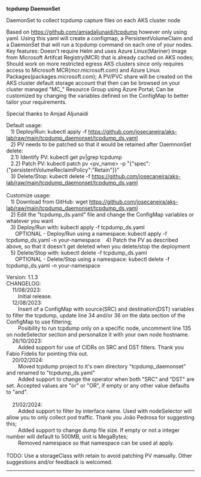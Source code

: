 
**tcpdump DaemonSet**

DaemonSet to collect tcpdump capture files on each AKS cluster node

Based on https://github.com/amjadaljunaidi/tcpdump however only using yaml.
Using this yaml will create a configmap, a PersistentVolumeClaim and a DaemonSet that will run a tcpdump command on each one of your nodes.
Key features:
                Doesn't require Helm and uses Azure Linux(Mariner) image from Microsoft Artifcat Registry(MCR) that is already cached on AKS nodes;
                Should work on more restricted egress AKS clusters since only requires access to Microsoft MCR(mcr.microsoft.com) and Azure Linux Packages(packages.microsoft.com);
                A PV/PVC share will be created on the AKS cluster default storage account that then can be browsed on your cluster managed "MC_" Resource Group using Azure Portal;
                Can be customized by changing the variables defined on the ConfigMap to better tailor your requirements.

Special thanks to Amjad Aljunaidi

Default usage:<br>
&nbsp;&nbsp;&nbsp;1) Deploy/Run: kubectl apply -f https://github.com/josecaneira/aks-lab/raw/main/tcpdump_daemonset/tcpdump_ds.yaml<br>
&nbsp;&nbsp;&nbsp;2) PV needs to be patched so that it would be retained after DaemnonSet delete:<br>
&nbsp;&nbsp;&nbsp;2.1) Identify PV: kubectl get pv|grep tcpdump<br>
&nbsp;&nbsp;&nbsp;2.2) Patch PV: kubectl patch pv <pv_name>  -p "{\"spec\":{\"persistentVolumeReclaimPolicy\":\"Retain\"}}"<br>
&nbsp;&nbsp;&nbsp;3) Delete/Stop: kubectl delete -f https://github.com/josecaneira/aks-lab/raw/main/tcpdump_daemonset/tcpdump_ds.yaml<br>
<br>
Customize usage:<br>
&nbsp;&nbsp;&nbsp;1) Download from GitHub: wget https://github.com/josecaneira/aks-lab/raw/main/tcpdump_daemonset/tcpdump_ds.yaml<br>
&nbsp;&nbsp;&nbsp;2) Edit the "tcpdump_ds.yaml" file and change the ConfigMap variables or whatever you want<br>
&nbsp;&nbsp;&nbsp;3) Deploy/Run with: kubectl apply -f tcpdump_ds.yaml<br>
&nbsp;&nbsp;&nbsp;&nbsp;&nbsp;&nbsp;OPTIONAL - Deploy/Run using a namespace: kubectl apply -f tcpdump_ds.yaml -n your-namespace
&nbsp;&nbsp;&nbsp;4) Patch the PV as described above, so that it doesn't get deleted when you delete/stop the deployment<br>
&nbsp;&nbsp;&nbsp;5) Delete/Stop with: kubectl delete -f tcpdump_ds.yaml<br>
&nbsp;&nbsp;&nbsp;&nbsp;&nbsp;&nbsp;OPTIONAL - Delete/Stop using a namespace: kubectl delete -f tcpdump_ds.yaml -n your-namespace


Version: 1.1.3<br>
CHANGELOG:<br>
&nbsp;&nbsp;&nbsp;&nbsp;11/08/2023:<br>
&nbsp;&nbsp;&nbsp;&nbsp;&nbsp;&nbsp;&nbsp;&nbsp;Initial release.<br>
&nbsp;&nbsp;&nbsp;&nbsp;12/08/2023:<br>
&nbsp;&nbsp;&nbsp;&nbsp;&nbsp;&nbsp;&nbsp;&nbsp;Insert of a ConfigMap with source(SRC) and destination(DST) variables to filter the tcpdump, update line 34 and/or 36 on the data section of the ConfigMap to use filtering;<br>
&nbsp;&nbsp;&nbsp;&nbsp;&nbsp;&nbsp;&nbsp;&nbsp;Posibility to run tcpdump only on a specific node, uncomment line 135 on nodeSelector section and personalize it with your own node hostname.<br>
&nbsp;&nbsp;&nbsp;&nbsp;26/10/2023:<br>
&nbsp;&nbsp;&nbsp;&nbsp;&nbsp;&nbsp;&nbsp;&nbsp;Added support for use of CIDRs on SRC and DST filters. Thank you Fabio Fidelis for pointing this out.<br>
&nbsp;&nbsp;&nbsp;&nbsp;20/02/2024:<br>
&nbsp;&nbsp;&nbsp;&nbsp;&nbsp;&nbsp;&nbsp;&nbsp;Moved tcpdump project to it's own directory "tcpdump_daemonset" and renamed to "tcpdump_ds.yaml"<br>
&nbsp;&nbsp;&nbsp;&nbsp;&nbsp;&nbsp;&nbsp;&nbsp;Added support to change the operator when both "SRC" and "DST" are set. Accepted values are "or" or "OR", if empty or any other value defaults to "and".<br>
<br>
&nbsp;&nbsp;&nbsp;&nbsp;21/02/2024:<br>
&nbsp;&nbsp;&nbsp;&nbsp;&nbsp;&nbsp;&nbsp;&nbsp;Added support to filter by interface name. Used with nodeSelector will allow you to only collect pod traffic. Thank you João Pedrosa for suggesting this;<br>
&nbsp;&nbsp;&nbsp;&nbsp;&nbsp;&nbsp;&nbsp;&nbsp;Added support to change dump file size. If empty or not a integer number will default to 500MB, unit is MegaBytes;<br>
&nbsp;&nbsp;&nbsp;&nbsp;&nbsp;&nbsp;&nbsp;&nbsp;Removed namespace so that namespace can be used at apply.<br>
<br>
TODO: Use a storageClass with retain to avoid patching PV manually. Other suggestions and/or feedback is welcomed.<br>

__________________________________________________________________________________________________________________________________________________________________________________________________________
